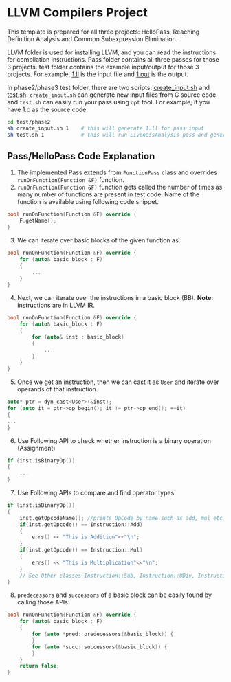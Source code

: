 # LLVM Compilers Project
This template is prepared for all three projects: HelloPass, Reaching Definition Analysis and Common Subexpression Elimination.

LLVM folder is used for installing LLVM, and you can read the instructions for compilation instructions.
Pass folder contains all three passes for those 3 projects.
test folder contains the example input/output for those 3 projects. For example, [1.ll](test/phase2/1.ll) is the input file and [1.out](test/phase2/1.out) is the output.

In phase2/phase3 test folder, there are two scripts: [create_input.sh](test/phase2/create_input.sh) and [test.sh](test/phase2/test.sh). `create_input.sh` can generate new input files from C source code and `test.sh` can easily run your pass using `opt` tool. For example, if you have 1.c as the source code.

```sh
cd test/phase2
sh create_input.sh 1    # this will generate 1.ll for pass input
sh test.sh 1            # this will run LivenessAnalysis pass and generate 1.out as the result (of course you need to implement the pass first)
```


## Pass/HelloPass Code Explanation 
1. The implemented Pass extends from ``FunctionPass`` class and overrides ``runOnFunction(Function &F)`` function.
2. ``runOnFunction(Function &F)`` function gets called the number of times as many number of functions are present in test code. Name of the function is available using following code snippet. 
```c++
bool runOnFunction(Function &F) override {
	F.getName();
}
```
3. We can iterate over basic blocks of the given function as:
```c++
bool runOnFunction(Function &F) override {
	for (auto& basic_block : F)
	{
		...
	}
}
```
4. Next, we can iterate over the instructions in a basic block (BB). **Note:** instructions are in LLVM IR.
```c++
bool runOnFunction(Function &F) override {
	for (auto& basic_block : F)
	{
		for (auto& inst : basic_block)
		{
			...
		}
	}
}
```
5. Once we get an instruction, then we can cast it as ``User`` and iterate over operands of that instruction. 
```c++
auto* ptr = dyn_cast<User>(&inst);
for (auto it = ptr->op_begin(); it != ptr->op_end(); ++it) 
{
...
}
```
6. Use Following API to check whether instruction is a binary operation (Assignment)
```c++
if (inst.isBinaryOp())
{
	...
}
```
7. Use Following APIs to compare and find operator types
```c++
if (inst.isBinaryOp())
{
	inst.getOpcodeName(); //prints OpCode by name such as add, mul etc.
	if(inst.getOpcode() == Instruction::Add)
	{
		errs() << "This is Addition"<<"\n";
	}
	if(inst.getOpcode() == Instruction::Mul)
	{
		errs() << "This is Multiplication"<<"\n";
	}
    // See Other classes Instruction::Sub, Instruction::UDiv, Instruction::SDiv
}
```
8. `predecessors` and `successors` of a basic block can be easily found by calling those APIs:
```c++
bool runOnFunction(Function &F) override {
	for (auto& basic_block : F)
	{
		for (auto *pred: predecessors(&basic_block)) {
		}
		for (auto *succ: successors(&basic_block)) {
		}
	}
	return false;
}
```
